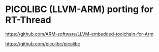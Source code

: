 # PICOLIBC (LLVM-ARM) porting for RT-Thread

https://github.com/ARM-software/LLVM-embedded-toolchain-for-Arm

https://github.com/picolibc/picolibc



